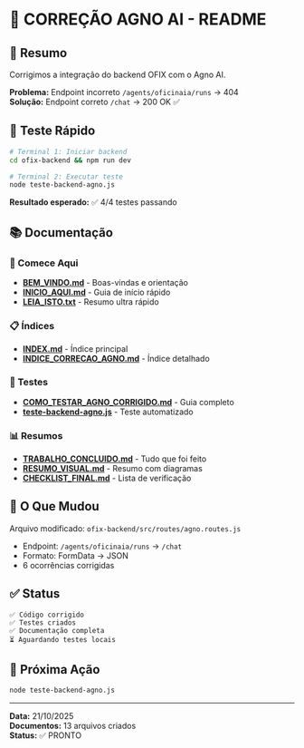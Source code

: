 # 🔧 CORREÇÃO AGNO AI - README

## 🎯 Resumo

Corrigimos a integração do backend OFIX com o Agno AI.

**Problema:** Endpoint incorreto `/agents/oficinaia/runs` → 404  
**Solução:** Endpoint correto `/chat` → 200 OK ✅

## 🚀 Teste Rápido

```bash
# Terminal 1: Iniciar backend
cd ofix-backend && npm run dev

# Terminal 2: Executar teste
node teste-backend-agno.js
```

**Resultado esperado:** ✅ 4/4 testes passando

## 📚 Documentação

### 🌟 Comece Aqui
- **[BEM_VINDO.md](BEM_VINDO.md)** - Boas-vindas e orientação
- **[INICIO_AQUI.md](INICIO_AQUI.md)** - Guia de início rápido
- **[LEIA_ISTO.txt](LEIA_ISTO.txt)** - Resumo ultra rápido

### 📋 Índices
- **[INDEX.md](INDEX.md)** - Índice principal
- **[INDICE_CORRECAO_AGNO.md](INDICE_CORRECAO_AGNO.md)** - Índice detalhado

### 🧪 Testes
- **[COMO_TESTAR_AGNO_CORRIGIDO.md](COMO_TESTAR_AGNO_CORRIGIDO.md)** - Guia completo
- **[teste-backend-agno.js](teste-backend-agno.js)** - Teste automatizado

### 📊 Resumos
- **[TRABALHO_CONCLUIDO.md](TRABALHO_CONCLUIDO.md)** - Tudo que foi feito
- **[RESUMO_VISUAL.md](RESUMO_VISUAL.md)** - Resumo com diagramas
- **[CHECKLIST_FINAL.md](CHECKLIST_FINAL.md)** - Lista de verificação

## 🔧 O Que Mudou

Arquivo modificado: `ofix-backend/src/routes/agno.routes.js`

- Endpoint: `/agents/oficinaia/runs` → `/chat`
- Formato: FormData → JSON
- 6 ocorrências corrigidas

## ✅ Status

```
✅ Código corrigido
✅ Testes criados
✅ Documentação completa
⏳ Aguardando testes locais
```

## 🎯 Próxima Ação

```bash
node teste-backend-agno.js
```

---

**Data:** 21/10/2025  
**Documentos:** 13 arquivos criados  
**Status:** ✅ PRONTO
